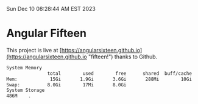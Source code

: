Sun Dec 10 08:28:44 AM EST 2023

# Angular Fifteen


This project is live at [https://angularsixteen.github.io](https://angularsixteen.github.io "fifteen!") thanks to Github.

```bash
System Memory
               total        used        free      shared  buff/cache   available
Mem:            15Gi       1.9Gi       3.6Gi       288Mi        10Gi        13Gi
Swap:          8.0Gi        17Mi       8.0Gi
System Storage
486M	.
```
